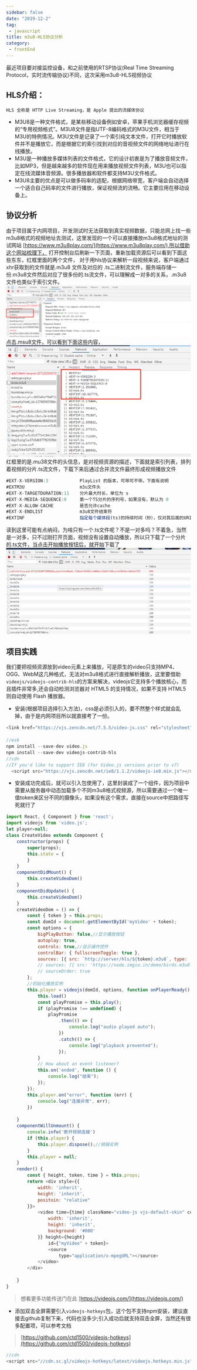 ```yaml
---
sidebar: false
date: "2019-12-2"
tag: 
 - javascript
title: m3u8-HLS协议分析
category: 
 - frontEnd
---
```


最近项目要对接监控设备，和之前使用的RTSP协议(Real Time Streaming Protocol，实时流传输协议)不同，这次采用m3u8-HLS视频协议
 <!-- more -->
## HLS介绍：
`HLS 全称是 HTTP Live Streaming，是 Apple 提出的流媒体协议`
- M3U8是一种文件格式，是某些移动设备例如安卓，苹果手机浏览器缓存视频的“专用视频格式”。M3U8文件是指UTF-8编码格式的M3U文件，相当于M3U的特例情况。M3U文件是记录了一个索引纯文本文件，打开它时播放软件并不是播放它，而是根据它的索引找到对应的音视频文件的网络地址进行在线播放。
- M3U是一种播放多媒体列表的文件格式，它的设计初衷是为了播放音频文件，比如MP3，但是越来越多的软件现在用来播放视频文件列表，M3U也可以指定在线流媒体音频源。很多播放器和软件都支持M3U文件格式。
- M3U8主要的优点是可以做多码率的适配，根据网络带宽，客户端会自动选择一个适合自己码率的文件进行播放，保证视频流的流畅。它主要应用在移动设备上。


## 协议分析
由于项目属于内网项目，开发测试时无法获取到真实视频数据，只能总网上找一些m3u8格式的视频地址去测试，这里发现的一个可以直接播放m3u8格式地址的测试网站
[https://www.m3u8play.com/](https://www.m3u8play.com/),所以借助这个网站梳理下，
打开控制台后刷新一下页面，重新加载资源后可以看到下面这些东东，红框里面的两个文件， 对于用hls协议来解析一段视频来说，客户端通过xhr获取到的文件就是.m3u8 文件及对应的 .ts二进制流文件，服务端存储一份.m3u8文件然后对应了很多份的.ts流文件，可以理解成一对多的关系，.m3u8文件也类似于索引文件。
![Architecture of VuePress](./img/m3u81.png)
点击.msu8文件，可以看到下面这些内容，
![Architecture of VuePress](./img/m3u82.png)
红框里的是.mu38文件的头信息，是对视频资源的描述，下面就是索引列表，排列着视频的分片.ts流文件，下载下来后通过合并流文件最终形成视频播放文件
```js
#EXT-X-VERSION:3            PlayList 的版本，可带可不带。下面有说明
#EXTM3U                     m3u文件头
#EXT-X-TARGETDURATION:11    分片最大时长，单位为 s
#EXT-X-MEDIA-SEQUENCE:0     第一个TS分片的序列号，如果没有，默认为 0
#EXT-X-ALLOW-CACHE          是否允许cache
#EXT-X-ENDLIST              m3u8文件结束符
#EXTINF                     指定每个媒体段(ts)的持续时间（秒），仅对其后面的URI有效
```
读到这里可能有点纳闷，为啥只有一个.ts文件呢？不是一对多吗？不着急，当然是一对多，只不过刚打开页面，视频没有设置自动播放，所以只下载了一个分片的.ts文件，当点击开始播放按钮后，就开始下载了
![Architecture of VuePress](./img/m3u83.png)

## 项目实践
我们要把视频资源放到video元素上来播放，可是原生的video只支持MP4、OGG、WebM这几种格式，无法对m3u8格式进行直接解析播放，这里要借助`videojs/videojs-contrib-hls`的方案来解决，videojs它支持多个播放核心，而且插件非常多,还会自动检测浏览器对 HTML5 的支持情况，如果不支持 HTML5 则自动使用 Flash 播放器。

- 安装(根据项目选择引入方法)，css是必须引入的，要不然整个样式就会乱掉，由于是内网项目所以就直接考了一份。
```js
<link href="https://vjs.zencdn.net/7.5.5/video-js.css" rel="stylesheet" />

//es6
npm install --save-dev video.js
npm install --save-dev videojs-contrib-hls
//cdn
//If you'd like to support IE8 (for Video.js versions prior to v7)
  <script src="https://vjs.zencdn.net/ie8/1.1.2/videojs-ie8.min.js"></script>
```

- 安装成功完成后，就可以引入包使用了，这里封装成了一个组件，因为项目中需要从服务器中动态加载多个不同m3u8格式视频源，所以需要通过一个唯一值token来区分不同的摄像头，如果没有这个需求，直接在source中把路径写死就行了

```js
import React, { Component } from 'react';
import videojs from 'video.js';
let player=null;
class CreateVideo extends Component {
    constructor(props) {
        super(props);
        this.state = {
        }
    }
    componentDidMount() {
        this.createVideoDom()
    }
    componentDidUpdate() {
        this.createVideoDom()
    }
    createVideoDom = () => {
        const { token } = this.props;
        const domId = document.getElementById('myVideo' + token);
        const options = {
            bigPlayButton: false,//显示播放按钮
            autoplay: true,
            controls: true,//显示操作控件
            controlBar: { fullscreenToggle: true },
            sources: [{ src: `http://server/hls/${token}.m3u8`, type: 'application/x-mpegURL' }],
            // sources: [{ src: 'https://node.imgio.in/demo/birds.m3u8', type: 'application/x-mpegURL' }],
            // sourceOrder: true
        };
        //初始化播放实例
        this.player = videojs(domId, options, function onPlayerReady() {
            this.load()
            const playPromise = this.play();
            if (playPromise !== undefined) {
                playPromise
                    .then(() => {
                        console.log("audio played auto");
                    })
                    .catch(() => {
                        console.log("playback prevented");
                    });
            }
            // How about an event listener?
            this.on('ended', function () {
                console.log("结束");
            });
        });
        this.player.on("error", function (err) {
            console.log("连接异常", err);
        })

    }
    componentWillUnmount() {
        console.info('断开视频连接')
        if (this.player) {
            this.player.dispose();//销毁实例
        }
        this.player = null;
    }
    render() {
        const { height, token, time } = this.props;
        return <div style={{
            width: 'inherit',
            height: 'inherit',
            positoin: "relative"
        }}>
            <video time={time} className="video-js vjs-default-skin" controls preload="auto" style={{
                width: 'inherit',
                height: 'inherit',
                background: '#000'
            }} height={height}
                id={"myVideo" + token}>
                <source
                    type="application/x-mpegURL"></source>
            </video>
        </div>

    }
}
```
>想看更多功能传送门在此 [https://videojs.com/](https://videojs.com/)

- 添加双击全屏需要引入`videojs-hotkeys`包，这个包不支持npm安装，建议直接去github复制下来，代码也没多少;引入成功后就支持双击全屏，当然还有很多配置项，可以参考文档
>[https://github.com/ctd1500/videojs-hotkeys](https://github.com/ctd1500/videojs-hotkeys)
```js
//cdn
<script src="//cdn.sc.gl/videojs-hotkeys/latest/videojs.hotkeys.min.js"></script>
```
